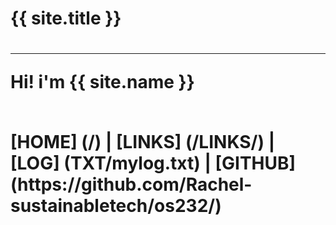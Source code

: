 <h1> {{ site.title }} <h1>
<hr>
<p> Hi! i'm {{ site.name }} <p> 
<br>
[HOME] (/) |
[LINKS] (/LINKS/) |
[LOG] (TXT/mylog.txt) |
[GITHUB] (https://github.com/Rachel-sustainabletech/os232/)
<br>